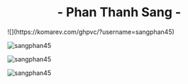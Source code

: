 <h1 align="center">- Phan Thanh Sang -</h1>  
<!-- <p align="left"> <img src="https://komarev.com/ghpvc/?username=sangphan45&label=Profile%20views&color=0e75b6&style=flat" alt="sangphan45" /> </p>   -->
<!-- <p align="left"> <img src="https://komarev.com/ghpvc/?username=sangphan45" alt="sangphan45" /> </p>   -->
![](https://komarev.com/ghpvc/?username=sangphan45)

<p><img align="center" src="https://github-readme-stats.vercel.app/api/top-langs?username=sangphan45&show_icons=true&theme=dark&locale=en&layout=compact" alt="sangphan45" /></p>  
  
<p><img align="center" src="https://github-readme-stats.vercel.app/api?username=sangphan45&show_icons=true&theme=dark&locale=en" alt="sangphan45" /></p>  
  
<p><img align="center" src="https://github-readme-streak-stats.herokuapp.com/?user=sangphan45&theme=dark" alt="sangphan45" /></p>


<!--
**sangphan45/sangphan45** is a ✨ _special_ ✨ repository because its `README.md` (this file) appears on your GitHub profile.

Here are some ideas to get you started:

- 🔭 I’m currently working on ...
- 🌱 I’m currently learning ...
- 👯 I’m looking to collaborate on ...
- 🤔 I’m looking for help with ...
- 💬 Ask me about ...
- 📫 How to reach me: ...
- 😄 Pronouns: ...
- ⚡ Fun fact: ...
-->
